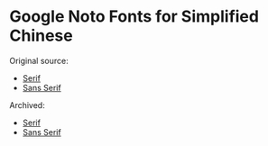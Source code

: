 # Google Noto Fonts for Simplified Chinese  

Original source:

 * [Serif](https://fonts.google.com/noto/specimen/Noto+Serif+SC)
 * [Sans Serif](https://fonts.google.com/noto/specimen/Noto+Sans+SC)


Archived:

 * [Serif](https://web.archive.org/web/20240612125004if_/https://seanpesce.github.io/tmp-files/Noto_Serif_SC.zip)
 * [Sans Serif](https://web.archive.org/web/20240612124902if_/https://seanpesce.github.io/tmp-files/Noto_Sans_SC.zip)


